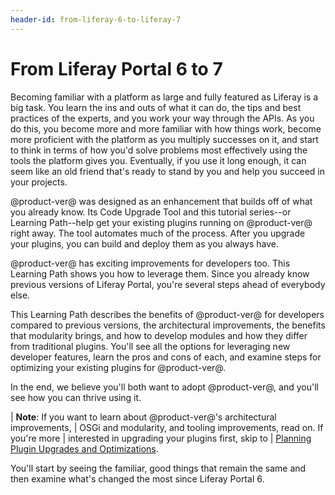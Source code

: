 ```yaml
---
header-id: from-liferay-6-to-liferay-7
---
```


# From Liferay Portal 6 to 7

Becoming familiar with a platform as large and fully featured as Liferay is  a
big task. You learn the ins and outs of what it can do, the tips and best
practices of the experts, and you work your way through the APIs. As you do
this, you become more and more familiar with how things work, become more
proficient with the platform as you multiply successes on it, and start to think
in terms of how you'd solve problems most effectively using the tools the
platform gives you. Eventually, if you use it long enough, it can seem like an
old friend that's ready to stand by you and help you succeed in your projects. 

@product-ver@ was designed as an enhancement that builds off of what you already
know. Its Code Upgrade Tool and this tutorial series--or Learning Path--help get
your existing plugins running on @product-ver@ right away. The tool automates
much of the process. After you upgrade your plugins, you can build and deploy
them as you always have. 

@product-ver@ has exciting improvements for developers too. This Learning Path
shows you how to leverage them. Since you already know previous versions of
Liferay Portal, you're several steps ahead of everybody else. 

This Learning Path describes the benefits of @product-ver@ for developers
compared to previous versions, the architectural improvements, the benefits that
modularity brings, and how to develop modules and how they differ from
traditional plugins. You'll see all the options for leveraging new developer
features, learn the pros and cons of each, and  examine steps for optimizing
your existing plugins for @product-ver@.

In the end, we believe you'll both want to adopt @product-ver@, and you'll see
how you can thrive using it. 

| **Note**: If you want to learn about @product-ver@'s architectural improvements,
| OSGi and modularity, and tooling improvements, read on. If you're more
| interested in upgrading your plugins first, skip to
| [Planning Plugin Upgrades and Optimizations](/docs/7-0/tutorials/-/knowledge_base/t/migrating-existing-code-to-liferay-7).

You'll start by seeing the familiar, good things that remain the same and then
examine what's changed the most since Liferay Portal 6. 
